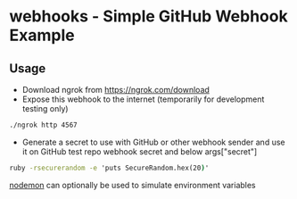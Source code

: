 # webhooks - Simple GitHub Webhook Example

## Usage
* Download ngrok from https://ngrok.com/download
* Expose this webhook to the internet (temporarily for development testing only)
```cmd
./ngrok http 4567
```
* Generate a secret to use with GitHub or other webhook sender and use it on GitHub test repo webhook secret and below args["secret"]
```cmd
ruby -rsecurerandom -e 'puts SecureRandom.hex(20)'
```

[nodemon](https://nodemon.io) can optionally be used to simulate environment variables
